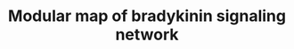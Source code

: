 ---
annotations:
- type: Pathway Ontology
  value: signaling pathway
authors:
- Keshav
- Egonw
- Mkutmon
- Eweitz
description: A modular map of Bradykinin-mediated inflammatory signaling network
last-edited: 2021-11-17
organisms:
- Homo sapiens
redirect_from:
- /index.php/Pathway:WP5132
- /instance/WP5132
schema-jsonld:
- '@context': https://schema.org/
  '@id': https://wikipathways.github.io/pathways/WP5132.html
  '@type': Dataset
  creator:
    '@type': Organization
    name: WikiPathways
  description: A modular map of Bradykinin-mediated inflammatory signaling network
  keywords:
  - ''
  - P2RX6
  - CXCL8
  - CASP7
  - RELA
  - NGF
  - FRS2
  - NHE1
  - KCNMA1
  - KDR
  - P2RX7
  - PANX1
  - GNAI1
  - B1R
  - BECN1
  - PTGS2
  - ANXA1
  - Protein
  - MMP8
  - MAPK1
  - TIMP1
  - CALM1
  - COL24A1
  - PLCB3
  - PRKD1
  - TRPA1
  - COL1A1
  - KCNN2
  - STAT3
  - CLCN7
  - ROCK1
  - MYLK
  - RUNX2
  - MMP13
  - GNG2
  - SP7
  - OSCAR
  - DUSP5
  - GNAS
  - RAF1
  - NEUROD1
  - GFAP
  - TRPC6
  - P2RX5
  - PRKCB
  - P2RY12
  - CLCA4
  - CCL2
  - SLC1A6
  - ITGA2
  - B2R
  - SRC
  - TRPM8
  - SOD1
  - CASP9
  - P2RY2
  - PLD2
  - IL1B
  - BGLAP
  - NOS3
  - FGFR1
  - TGFBR2
  - PXN
  - FOS
  - PRKCD
  - GNAQ
  - TRPM7
  - VIM
  - IL10
  - PIK3CB
  - ACTA2
  - MYH9
  - CLDN5
  - PRKCE
  - TUBB3
  - CDH5
  - TRPC3
  - PRKCH
  - TRPC4
  - PLCG1
  - CASP3
  - MAPK8
  - CCND1
  - MAP2K1
  - GNB1
  - NEUROG1
  - ASS1
  - CREB1
  - IL6
  - ITGB1
  - MAPK3
  - MARCKS
  - GJA1
  - PLA2G4A
  - MMP2
  - RASA2
  - MAPT
  - VEGFC
  - TNF
  - PIK3CA
  - AKT1
  - CDH1
  - PTGS1
  - CHRM1
  - MTOR
  - GSK3B
  - ELK1
  - IKBKB
  - SQSTM1
  - CHRM3
  - IL2
  - EGFR
  - 'NO'
  - mRNA
  - MAP2K2
  - JUN
  - BAX
  - MAPK14
  - FGF2
  - CHRM4
  - NOS1
  - PLCB4
  - MMP9
  - Ca2+
  - '[Des-Arg9]-'
  - Bradykinin
  - PTK2
  - TRPC1
  - TGFB1
  - SMAD2
  - MLC1
  - ET-1
  - ARRB2
  - SLC1A1
  - TNFRSF11B
  - HRAS
  - CHRM2
  - MAP1LC3A
  - ' PTPN6'
  - CCN2
  - RAC1
  - NOTCH1
  - MAPK9
  - HSPB1
  - MAP1LC3B
  - RHOA
  - NFKB1
  - TRPV1
  - ACAN
  - TRAP
  - BCL2
  - PRKCA
  - '[Des-Arg9]-Bradykinin'
  - DAG
  - IP3
  - VEGFA
  - CHUK
  - TNFSF11
  - PLA2G2A
  - NFKB1A
  - PLAT
  - GNA11
  - SPP1
  - 'CTNNB1 '
  - PP2A
  - NFATC1
  license: CC0
  name: Modular map of bradykinin signaling network
seo: CreativeWork
title: Modular map of bradykinin signaling network
wpid: WP5132
---